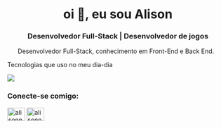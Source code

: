 <h1 align="center">oi 👋, eu sou Alison </h1>
<h3 align="center">Desenvolvedor Full-Stack | Desenvolvedor de jogos <font color = red></font>
</h3>

<ul>

  Desenvolvedor Full-Stack, conhecimento em Front-End e Back End.
  
  
  
</ul>

<p>Tecnologias que uso no meu dia-dia</p>
<img src="https://img.shields.io/badge/HTML-239120?style=for-the-badge&logo=html5&logoColor=white">

<h3 align="left">Conecte-se comigo:</h3>
<p align="left">
<a href="https://linkedin.com /in/alisonnvitor" target="blank"><img align="center" src="https://cdn-icons-png.flaticon.com/512/174/174857.png" alt="alisonnvitor" height="30" width="40" /></a>
<a href="https://instagram.com/alisonmaciel.dev" target="blank"><img align="center" src="https://raw.githubusercontent.com/rahuldkjain/github-profile-readme-generator /master/src/images/icons/Social/instagram.svg" alt="alisonnvitor" height="30" width="40" /></a>
</p>


